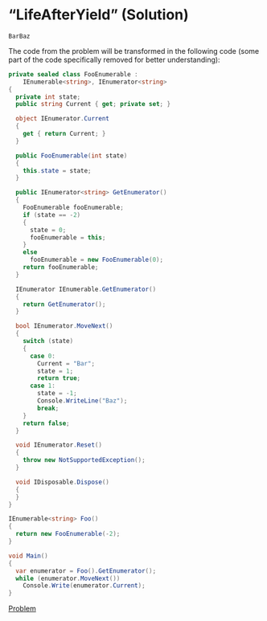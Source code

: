 # “LifeAfterYield” (Solution)

```
BarBaz
```

The code from the problem will be transformed in the following code (some part of the code specifically removed for better understanding):

```cs
private sealed class FooEnumerable : 
    IEnumerable<string>, IEnumerator<string>
{
  private int state;
  public string Current { get; private set; }

  object IEnumerator.Current
  {
    get { return Current; }
  }

  public FooEnumerable(int state)
  {
    this.state = state;
  }

  public IEnumerator<string> GetEnumerator()
  {
    FooEnumerable fooEnumerable;
    if (state == -2)
    {
      state = 0;
      fooEnumerable = this;
    }
    else
      fooEnumerable = new FooEnumerable(0);
    return fooEnumerable;
  }

  IEnumerator IEnumerable.GetEnumerator()
  {
    return GetEnumerator();
  }

  bool IEnumerator.MoveNext()
  {
    switch (state)
    {
      case 0:
        Current = "Bar";
        state = 1;
        return true;
      case 1:
        state = -1;
        Console.WriteLine("Baz");
        break;
    }
    return false;
  }

  void IEnumerator.Reset()
  {
    throw new NotSupportedException();
  }

  void IDisposable.Dispose()
  {
  }
}

IEnumerable<string> Foo()
{
  return new FooEnumerable(-2);
}

void Main()
{
  var enumerator = Foo().GetEnumerator();
  while (enumerator.MoveNext())
    Console.Write(enumerator.Current);
}
```

[Problem](./LifeAfterYield-P.md)